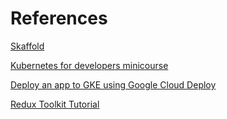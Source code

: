 # References

[Skaffold](https://skaffold.dev/docs/quickstart/)

[Kubernetes for developers minicourse](https://learnk8s.io/developing-and-packaging-nodejs-docker)

[Deploy an app to GKE using Google Cloud Deploy](https://cloud.google.com/deploy/docs/deploy-app-gke)

[Redux Toolkit Tutorial](https://www.youtube.com/playlist?list=PLC3y8-rFHvwiaOAuTtVXittwybYIorRB3)
